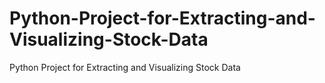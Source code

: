 # Python-Project-for-Extracting-and-Visualizing-Stock-Data
Python Project for Extracting and Visualizing Stock Data
